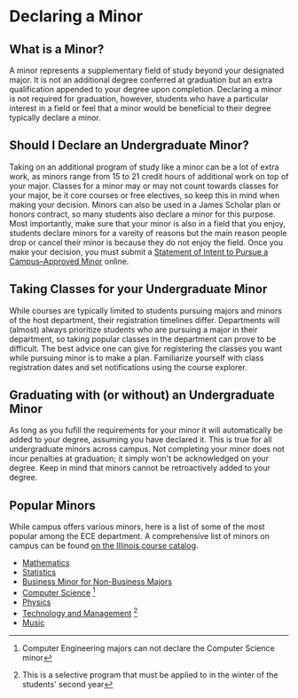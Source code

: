 # Declaring a Minor

## What is a Minor?
A minor represents a supplementary field of study beyond your designated major. It is not an additional degree conferred at graduation but an extra qualification appended to your degree upon completion. Declaring a minor is not required for graduation, however, students who have a particular interest in a field or feel that a minor would be beneficial to their degree typically declare a minor. 

## Should I Declare an Undergraduate Minor? 
Taking on an additional program of study like a minor can be a lot of extra work, as minors range from 15 to 21 credit hours of additional work on top of your major. Classes for a minor may or may not count towards classes for your major, be it core courses or free electives, so keep this in mind when making your decision. Minors can also be used in a James Scholar plan or honors contract, so many students also declare a minor for this purpose. Most importantly, make sure that your minor is also in a field that you enjoy, students declare minors for a vareity of reasons but the main reason people drop or cancel their minor is because they do not enjoy the field. Once you make your decision, you must submit a [Statement of Intent to Pursue a Campus–Approved Minor](https://go.illinois.edu/MinorDeclaration) online.

## Taking Classes for your Undergraduate Minor
While courses are typically limited to students pursuing majors and minors of the host department, their registration timelines differ. Departments will (almost) always prioritize students who are pursuing a major in their department, so taking popular classes in the department can prove to be difficult. The best advice one can give for registering the classes you want while pursuing minor is to make a plan. Familiarize yourself with class registration dates and set notifications using the course explorer.

## Graduating with (or without) an Undergraduate Minor
As long as you fufill the requirements for your minor it will automatically be added to your degree, assuming you have declared it. This is true for all undergraduate minors across campus. Not completing your minor does not incur penalties at graduation; it simply won't be acknowledged on your degree. Keep in mind that minors cannot be retroactively added to your degree.


## Popular Minors
While campus offers various minors, here is a list of some of the most popular among the ECE department. A comprehensive list of minors on campus can be found [on the Illinois course catalog](http://catalog.illinois.edu/undergraduate/minors/).

- [Mathematics](http://catalog.illinois.edu/undergraduate/las/minors/mathematics/)
- [Statistics](http://catalog.illinois.edu/undergraduate/las/minors/statistics/)
- [Business Minor for Non-Business Majors](http://catalog.illinois.edu/undergraduate/bus/minors/business-non-business/)
- [Computer Science](http://catalog.illinois.edu/undergraduate/engineering/minors/computer-science/) [^1]
- [Physics](http://catalog.illinois.edu/undergraduate/engineering/minors/physics/)
- [Technology and Management](http://catalog.illinois.edu/undergraduate/eng_bus/minors/technology-management/) [^2]
- [Music](http://catalog.illinois.edu/undergraduate/faa/minors/music/)



[^1]: Computer Engineering majors can not declare the Computer Science minor

[^2]: This is a selective program that must be applied to in the winter of the students' second year